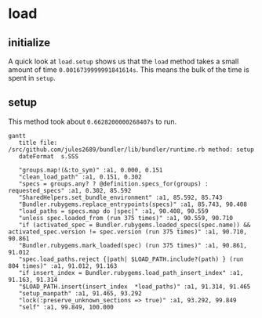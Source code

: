 # load

## initialize

A quick look at `load.setup` shows us that the `load` method takes a small amount of time `0.0016739999991841614s`. This means the bulk of the time is spent in `setup`.

## setup

This method took about `0.6628200000268407s` to run.

```diagram
gantt
   title file: /src/github.com/jules2689/bundler/lib/bundler/runtime.rb method: setup
   dateFormat  s.SSS

   "groups.map!(&:to_sym)" :a1, 0.000, 0.151
   "clean_load_path" :a1, 0.151, 0.302
   "specs = groups.any? ? @definition.specs_for(groups) : requested_specs" :a1, 0.302, 85.592
   "SharedHelpers.set_bundle_environment" :a1, 85.592, 85.743
   "Bundler.rubygems.replace_entrypoints(specs)" :a1, 85.743, 90.408
   "load_paths = specs.map do |spec|" :a1, 90.408, 90.559
   "unless spec.loaded_from (run 375 times)" :a1, 90.559, 90.710
   "if (activated_spec = Bundler.rubygems.loaded_specs(spec.name)) && activated_spec.version != spec.version (run 375 times)" :a1, 90.710, 90.861
   "Bundler.rubygems.mark_loaded(spec) (run 375 times)" :a1, 90.861, 91.012
   "spec.load_paths.reject {|path| $LOAD_PATH.include?(path) } (run 804 times)" :a1, 91.012, 91.163
   "if insert_index = Bundler.rubygems.load_path_insert_index" :a1, 91.163, 91.314
   "$LOAD_PATH.insert(insert_index  *load_paths)" :a1, 91.314, 91.465
   "setup_manpath" :a1, 91.465, 93.292
   "lock(:preserve_unknown_sections => true)" :a1, 93.292, 99.849
   "self" :a1, 99.849, 100.000
```
